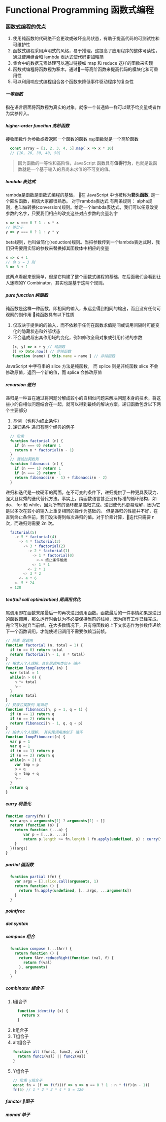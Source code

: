 # Functional Programming  函数式编程

### 函数式编程的优点
1. 使用纯函数的代码绝不会更改或破坏全局状态，有助于提高代码的可测试性和可维护性
2. 函数式编程采用声明式的风格，易于推理。这提高了应用程序的整体可读性，通过使用组合和 lambda 表达式使代码更加精简
3. 集合中的数据元素处理可以通过链接如 map 和 reduce 这样的函数来实现
4. 函数式编程将函数视为积木，通过一等高阶函数来提高代码的模块化和可重用性
5. 可以利用响应式编程组合各个函数来降低事件驱动程序的复杂性


##### 一等函数
  指在语言层面将函数视为真实的对象。就像一个普通值一样可以赋予给变量或者作为实参传入。
##### higher-order function 高阶函数
  接收函数作为参数或者返回一个函数的函数
  `map`函数就是一个高阶函数
  ```js
    const array = [1, 2, 3, 4, 5].map( x => x * 10)
    // [10, 20, 30, 40, 50]
  ```
> 因为函数的一等性和高阶性，JavaScript 函数具有**值得行为**，也就是说函数就是一个基于输入的且尚未求值的不可变的值。
##### lambda 表达式
  rambda是函数是函数式编程的基础，
  在 JavaScript 中也被称为**箭头函数**, 是一个匿名函数，相信大家都很熟悉。
  对于rambda表达式 有两条规则：
  alpha规则，也叫做转换(conversion)规则。给定一个lambda表达式，我们可以任意改变参数的名字，只要我们相应的改变这些对应参数的变量名字
  ```js
  x => x === 0 ? 1 : x * x
  // 等价于
  y => y === 0 ? 1 : y * y
  ```
  beta规则，也叫做简化(reduction)规则。当把参数传到一个lambda表达式时，我们只需要用实际的参数来替换掉其函数体中相应的变量
  ```js
  x => x + 1
  // 令 x = 3 则
  3 => 3 + 1
  ```
  这两点看起来很简单，但是它构建了整个函数式编程的基础，在后面我们会看到让人迷糊的Y Combinator，其实也是基于这两个规则。
##### pure function 纯函数
  纯函数是这样一种函数，即相同的输入，永远会得到相同的输出，而且没有任何可观察的副作用
  纯函数具有以下性质
  1. 仅取决于提供的的输入，而不依赖于任何在函数求值期间或调用间隔时可能变化的隐藏状态和外部状态
  2. 不会造成超出其作用域的变化，例如修改全局对象或引用传递的参数
  ```js
     (x, y) => x + y // 纯函数
     () => Date.now() // 非纯函数
     function (name) { this.name = name } // 非纯函数
  ```
  JavaScript 中字符串的 slice 方法是纯函数， 而 splice 则是非纯函数
  slice 不会修改原值，返回一个新的值，而 splice 会修改原值
##### recursion 递归
  递归是一种旨在通过将问题分解成较小的自相似问题来解决问题本身的技术，将这些小的自相似问题结合在一起，就可以得到最终的解决方案。递归函数包含以下两个主要部分
  1. 基例 （也称为终止条件）
  2. 递归条件
  递归有两个经典的例子
  ```js
    // 阶乘
    function factorial (n) {
      if (n === 0) return 1
      return n * factorial(n - 1)
    }
    // 斐波拉契数列
    function fibonacci (n) {
      if (n === 1) return 1
      if (n === 2) return 1
      return fibonacci(n - 1) + fibonacci(n - 2)
    }
  ```
  递归和迭代是一枚硬币的两面。在不可变的条件下，递归提供了一种更具表现力、强大且优秀的迭代替代方法。事实上，纯函数语言甚至没有标准的循环结构，如 do、 for 和 while，因为所有的循环都是递归完成。递归使代码更易理解，因为它是以多次在较小的输入上重复相同的操作为基础的。
  但是递归的性能并不好，在直到终止条件前，我们没法得到每次递归的值。对于阶乘计算，迭代只需要 n 次，而递归则需要 2n 次。
  ```js
    factorial(5)
      -> 5 * factorial(4)
        -> 4 * factorial(3)
          -> 3 * factorial(2)
            -> 2 * factorial(1)
              -> 1 * factorial(0)
                <-> 终止条件触发
              <- 1 * 1
            <- 2 * 1
          <- 3 * 2
        <- 4 * 6
      <- 5 * 24
    = 120
  ```
##### tco(tail call optimization) 尾调用优化
尾调用即在函数末尾最后一句再次递归调用函数。函数最后的一件事情如果是递归的函数调用，那么运行时会认为不必要保持当前的栈帧，因为所有工作已经完成，完全可以抛弃当前帧。在大多数情况下，只有将函数的上下文状态作为参数传递给下一个函数调用，才能使递归调用不需要依赖当前帧。
```js
// 阶乘 尾调用
function factorial (n, total = 1) {
  if (n == 0) return total
  return factorial(n - 1, n * total)
}
// 按本人个人理解，其实尾调用类似于 循环
function loopFactorial (n) {
  var total = 1
  while(n > 0) {
    n *= total
    n--
  }
  return total
}
// 斐波拉契数列 尾调用
function fibonacci(n, p = 1, q = 1) {
  if (n == 1) return q
  if (n == 2) return q
  return fibonacci(n - 1, q, q + p)
}
// 按本人个人理解， 其实尾调用类似于 循环
function loopFibonacci(n) {
  var p = 1
  var q = 1
  if (n == 1) return p
  if (n == 2) return q
  while(n > 2) {
    var tmp = p
    p = q
    q = tmp + q
    n--
  }
  return q
}
```
##### curry 柯里化
```js
function curry(fn) {
  var args = arguments[1] ? arguments[1] : []
  return (function (o) {
    return function (...a) {
        var p = [...o, ...a]
        return p.length >= fn.length ? fn.apply(undefined, p) : curry(fn, p)
    }
  })(args)
}
```
##### partial 偏函数
```js
  function partial (fn) {
    var args = [].slice.call(arguments, 1)
    return function () {
      return fn.apply(undefined, [...args, ...arguments])
    }
  }
```
##### pointfree
##### dot syntax
##### compose 组合
```js
  function compose (...fArr) {
    return function () {
      return fArr.reduceRight(function (val, f) {
        return f(val)
      }, arguments)
    }
  }
```

##### combinator 组合子
  1. I组合子
      ```js
        function identity (x) {
          return x
        }
      ```
  2. k组合子
  3. T组合子
  4. alt组合子
      ```js
      function alt (func1, func2, val) {
        return func1(val) || func2(val)
      }
      ```
  5. Y组合子
      ```js
      // 阶乘 y组合子
      const fn = (f => f(f))(f => n => n == 0 ? 1 : n * f(f)(n - 1))
      fn(5) // 1 * 2 * 3 * 4 * 5 = 120
      ```
##### functor 函子
##### monad 单子

